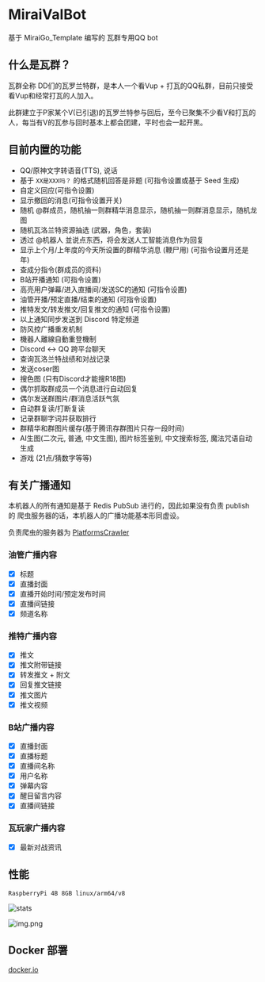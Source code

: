 # MiraiValBot

基于 MiraiGo_Template 编写的 瓦群专用QQ bot

## 什么是瓦群？

瓦群全称 DD们的瓦罗兰特群，是本人一个看Vup + 打瓦的QQ私群，目前只接受看Vup和经常打瓦的人加入。

此群建立于P家某个V(已引退)的瓦罗兰特参与回后，至今已聚集不少看V和打瓦的人，每当有V的瓦参与回时基本上都会团建，平时也会一起开黑。

## 目前内置的功能

- QQ/原神文字转语音(TTS), 说话
- 基于 `XX是XXX吗？` 的格式随机回答是非题 (可指令设置或基于 Seed 生成)
- 自定义回应(可指令设置)
- 显示撤回的消息(可指令设置开关)
- 随机 @群成员，随机抽一则群精华消息显示，随机抽一则群消息显示，随机龙图
- 随机瓦洛兰特资源抽选 (武器，角色，套装)
- 透过 @机器人 並说点东西，将会发送人工智能消息作为回复
- 显示上个月/上年度的今天所设置的群精华消息 (鞭尸用) (可指令设置月还是年)
- 查成分指令(群成员的资料)
- B站开播通知 (可指令设置)
- 高亮用户弹幕/进入直播间/发送SC的通知 (可指令设置)
- 油管开播/预定直播/结束的通知 (可指令设置)
- 推特发文/转发推文/回复推文的通知 (可指令设置)
- 以上通知同步发送到 Discord 特定频道
- 防风控广播重发机制
- 機器人離線自動重登機制
- Discord <-> QQ 跨平台聊天
- 查询瓦洛兰特战绩和对战记录
- 发送coser图
- 搜色图 (只有Discord才能搜R18图)
- 偶尔抓取群成员一个消息进行自动回复
- 偶尔发送群图片/群消息活跃气氛
- 自动群复读/打断复读
- 记录群聊字词并获取排行
- 群精华和群图片缓存(基于腾讯存群图片只存一段时间)
- AI生图(二次元, 普通, 中文生图), 图片标签鉴别, 中文搜索标签, 魔法咒语自动生成 
- 游戏 (21点/猜数字等等)

## 有关广播通知

本机器人的所有通知是基于 Redis PubSub 进行的，因此如果没有负责 publish 的 爬虫服务器的话，本机器人的广播功能基本形同虚设。

负责爬虫的服务器为 [PlatformsCrawler](https://github.com/eric2788/platformscrawler)

### 油管广播内容

- [x] 标题
- [x] 直播封面
- [x] 直播开始时间/预定发布时间
- [x] 直播间链接
- [x] 频道名称

### 推特广播内容

- [x] 推文
- [x] 推文附带链接
- [x] 转发推文 + 附文
- [x] 回复推文链接
- [x] 推文图片
- [x] 推文视频

### B站广播内容

- [x] 直播封面
- [x] 直播标题
- [x] 直播间名称
- [x] 用户名称
- [x] 弹幕内容
- [x] 醒目留言内容
- [x] 直播间链接

### 瓦玩家广播内容

- [x] 最新对战资讯

## 性能

`RaspberryPi 4B 8GB linux/arm64/v8`

![stats](assets/stats.png)

![img.png](assets/portainer.png)

## Docker 部署

[docker.io](https://hub.docker.com/r/eric1008818/mirai-val-bot)



